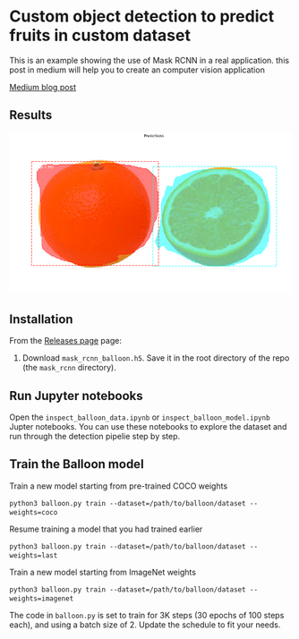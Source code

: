 # Custom object detection to predict fruits in custom dataset 

This is an example showing the use of Mask RCNN in a real application.
this post in medium will help you to create an computer vision application 



[Medium blog post](https://medium.com/@bernardo.acaldas/using-maskrcnn-to-predict-tropical-fruits-in-custom-dataset-4f079d05fbe1)




## Results

![orange prediction](https://github.com/bernardcaldas/object-detection-custom-maskrcnn/blob/master/tropical/new-images/orange.png)


## Installation
From the [Releases page](https://github.com/matterport/Mask_RCNN/releases) page:
1. Download `mask_rcnn_balloon.h5`. Save it in the root directory of the repo (the `mask_rcnn` directory).


## Run Jupyter notebooks
Open the `inspect_balloon_data.ipynb` or `inspect_balloon_model.ipynb` Jupter notebooks. You can use these notebooks to explore the dataset and run through the detection pipelie step by step.

## Train the Balloon model

Train a new model starting from pre-trained COCO weights
```
python3 balloon.py train --dataset=/path/to/balloon/dataset --weights=coco
```

Resume training a model that you had trained earlier
```
python3 balloon.py train --dataset=/path/to/balloon/dataset --weights=last
```

Train a new model starting from ImageNet weights
```
python3 balloon.py train --dataset=/path/to/balloon/dataset --weights=imagenet
```

The code in `balloon.py` is set to train for 3K steps (30 epochs of 100 steps each), and using a batch size of 2. 
Update the schedule to fit your needs.
